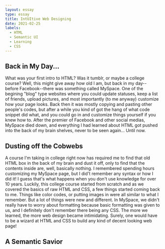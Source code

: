 ```yaml
---
layout: essay
type: essay
title: IntUItive Web Designing
date: 2021-02-25
labels:
  - HTML
  - Semantic UI
  - Learning
  - CSS
---
```


## Back in My Day...

  What was your first intro to HTML?  Was it tumblr, or maybe a college course?  Well, this might give away how old I am, but back in my day--before Facebook--there was something called MySpace.  One of the begining "blog" type websites where you could update statuses, keep a list of friends, upload pictures, and most importantly (to me anyway) customize how your page looks.  Back then it was mostly copying and pasting other people's codes, but after a while you kind of got the hang of what code snippet did what, and you could go in and customize things yourself if you knew how to.  After the premier of Facebook and other social medias, MySpace died down, and everything I had learned about HTML got pushed into the back of my brain shelves, never to be seen again... Until now.
  
## Dusting off the Cobwebs
  A course I'm taking in college right now has required me to find that old HTML box in the back of my brain and dust it off, only to find that the contents inside are, well, basically nothing.  I remembered spending hours customizing my MySpace page, but I did't remember any syntax or how I did it!  I guess that's what happens when you don't use knowledge for over 10 years.  Luckily, this college course started from scratch and as we covered the basics of raw HTML and CSS, a few things started coming back to me.  Things like color codes, or putting images in were all similar to what I remember.  But a lot of things were new and different.  In MySpace, we didn't really have to worry about formatting because basic formatting was given to us, and I definitely don't remember there being any CSS.  The more we learned, the more web design became intimidating.  Surely, one would have to be a wizard at HTML and CSS to build any kind of decent looking web page!
  
## A Semantic Savior
  
